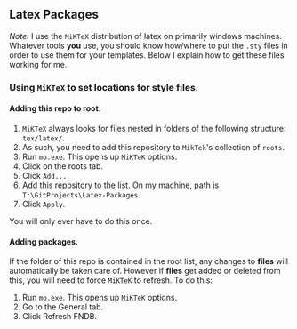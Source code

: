 ## Latex Packages

*Note:* I use the `MiKTeX` distribution of latex on primarily windows machines. Whatever tools **you** use, you should know how/where to put the `.sty` files in order to use them for your templates. Below I explain how to get these files working for me.

### Using `MiKTeX` to set locations for style files.

#### Adding this repo to root.
1. `MiKTeX` always looks for files nested in folders of the following structure: `tex/latex/`.
2. As such, you need to add this repository to `MikTek`'s collection of `roots`.
3. Run `mo.exe`. This opens up `MiKTeK` options. 
4. Click on the roots tab. 
5. Click `Add...`.
6. Add this repository to the list. On my machine, path is `T:\GitProjects\Latex-Packages`.
7. Click `Apply`.

You will only ever have to do this once.
#### Adding packages.
If the folder of this repo is contained in the root list, any changes to **files** will automatically be taken care of.
However if **files** get added or deleted from this, you will need to force `MiKTeK` to refresh. To do this:

1. Run `mo.exe`. This opens up `MiKTeK` options. 
2. Go to the General tab.
3. Click Refresh FNDB.
